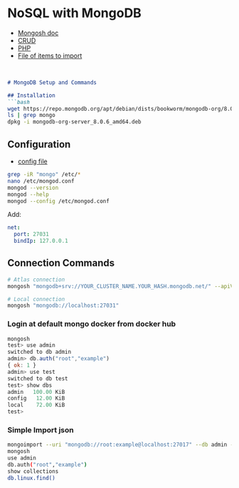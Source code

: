 # NoSQL with MongoDB
- [Mongosh doc](https://www.mongodb.com/docs/mongodb-shell/crud/)<br>
- [CRUD](./crud.md)
- [PHP](./connect.php)
- [File of items to import](./linux_oses.json)
<br>

```markdown
# MongoDB Setup and Commands

## Installation
```bash
wget https://repo.mongodb.org/apt/debian/dists/bookworm/mongodb-org/8.0/main/binary-amd64/mongodb-org-server_8.0.6_amd64.deb
ls | grep mongo
dpkg -i mongodb-org-server_8.0.6_amd64.deb
```

## Configuration
- [config file](./mongod.conf)
```bash
grep -iR "mongo" /etc/*
nano /etc/mongod.conf
mongod --version
mongod --help
mongod --config /etc/mongod.conf
```
Add:
```yaml
net:
  port: 27031
  bindIp: 127.0.0.1
```

## Connection Commands
```bash
# Atlas connection
mongosh "mongodb+srv://YOUR_CLUSTER_NAME.YOUR_HASH.mongodb.net/" --apiVersion YOUR_API_VERSION --username YOUR_USERNAME

# Local connection
mongosh "mongodb://localhost:27031"
```

### Login at default mongo docker from docker hub
```js
mongosh
test> use admin
switched to db admin
admin> db.auth("root","example")
{ ok: 1 }
admin> use test
switched to db test
test> show dbs
admin   100.00 KiB
config   12.00 KiB
local    72.00 KiB
test> 
```

### Simple Import json
```bash
mongoimport --uri "mongodb://root:example@localhost:27017" --db admin --collection linux --file /var/www/html/data/linux_collection.json --jsonArray
mongosh
use admin
db.auth("root","example")
show collections
db.linux.find()
```
